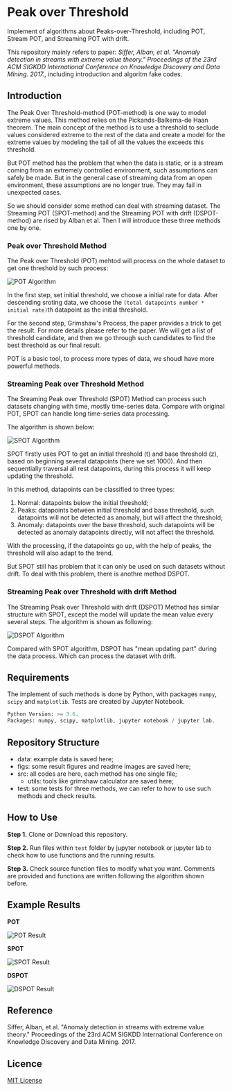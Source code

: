# Peak over Threshold

Implement of algorithms about Peaks-over-Threshold, including POT, Stream POT, and Streaming POT with drift.

This repository mainly refers to paper: *Siffer, Alban, et al. "Anomaly detection in streams with extreme value theory." Proceedings of the 23rd ACM SIGKDD International Conference on Knowledge Discovery and Data Mining. 2017.*, including introduction and algoritm fake codes. 

## Introduction

The Peak Over Threshold-method (POT-method) is one way to model extreme values. This method relies on the Pickands-Balkema-de Haan theorem. The main concept of the method is to use a threshold to seclude values considered extreme to the rest of the data and create a model for the extreme values by modeling the tail of all the values the exceeds this threshold. 

But POT method has the problem that when the data is static, or is a stream coming from an extremely controlled environment, such assumptions can safely be made. But in the general case of streaming data from an open environment, these assumptions are no longer true. They may fail in unexpected cases. 

So we should consider some method can deal with streaming dataset. The Streaming POT (SPOT-method) and the Streaming POT with drift (DSPOT-method) are rised by Alban et al. Then I will introduce these three methods one by one. 

### Peak over Threshold Method

The Peak over Threshold (POT) mehtod will process on the whole dataset to get one threshold by such process: 

![POT Algorithm](/figs/pot_algorithm.png)

In the first step, set initial threshold, we choose a initial rate for data. After descending sroting data, we choose the `(total datapoints number * initial rate)`th datapoint as the initial threshold.

For the second step, Grimshaw's Process, the paper provides a trick to get the result. For more details please refer to the paper. We will get a list of threshold candidate, and then we go through such candidates to find the best threshold as our final result. 

POT is a basic tool, to process more types of data, we shoudl have more powerful methods. 

### Streaming Peak over Threshold Method

The Sreaming Peak over Threshold (SPOT) Method can process such datasets changing with time, mostly time-series data. Compare with original POT, SPOT can handle long time-series data processing. 

The algorithm is shown below: 

![SPOT Algorithm](/figs/spot_algorithm.png)

SPOT firstly uses POT to get an initial threshold (t) and base threshold (z), based on beginning several datapoints (here we set 1000). And then sequentially traversal all rest datapoints, during this process it will keep updating the threshold. 

In this method, datapoints can be classified to three types: 

1. Normal: datapoints below the initial threshold;
2. Peaks: datapoints between initial threshold and base threshold, such datapoints will not be detected as anomaly, but will affect the threshold;
3. Anomaly: datapoints over the base threshold, such datapoints will be detected as anomaly datapoints directly, will not affect the threshold. 

With the processing, if the datapoints go up, with the help of peaks, the threshold will also adapt to the trend. 

But SPOT still has problem that it can only be used on such datasets without drift. To deal with this problem, there is anothre method DSPOT. 

### Streaming Peak over Threshold with drift Method

The Streaming Peak over Threshold with drift (DSPOT) Method has similar structure with SPOT, except the model will update the mean value every several steps. The algorithm is shown as following: 

![DSPOT Algorithm](/figs/dspot_algorithm.png)

Compared with SPOT algorithm, DSPOT has "mean updating part" during the data process. Which can process the dataset with drift. 

## Requirements

The implement of such methods is done by Python, with packages `numpy`, `scipy` and `matplotlib`. Tests are created by Jupyter Notebook.  

```Python 
Python Version: >= 3.6. 
Packages: numpy, scipy, matplotlib, jupyter notebook / jupyter lab. 
```

## Repository Structure

- data: example data is saved here;
- figs: some result figures and readme images are saved here;
- src: all codes are here, each method has one single file;
    - utils: tools like grimshaw calculator are saved here;
- test: some tests for three methods, we can refer to how to use such methods and check results. 

## How to Use

**Step 1.** Clone or Download this repository. 

**Step 2.** Run files within `test` folder by jupyter notebook or jupyter lab to check how to use functions and the running results. 

**Step 3.** Check source function files to modify what you want. Comments are provided and functions are written following the algorithm shown before.  

## Example Results 

**POT**

![POT Result](/figs/pot.png)

**SPOT**

![SPOT Result](/figs/spot.png)

**DSPOT**

![DSPOT Result](/figs/dspot.png)

## Reference

Siffer, Alban, et al. "Anomaly detection in streams with extreme value theory." Proceedings of the 23rd ACM SIGKDD International Conference on Knowledge Discovery and Data Mining. 2017.

## Licence

[MIT License](https://opensource.org/licenses/mit-license.php)